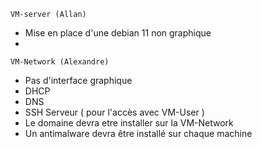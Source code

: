 
    VM-server (Allan)
   
- Mise en place d'une debian 11 non graphique 
- 

    VM-Network (Alexandre)
- Pas d'interface graphique
- DHCP
- DNS 
- SSH Serveur ( pour l'accès avec VM-User )
- Le domaine devra etre installer sur la VM-Network
- Un antimalware devra être installé sur chaque machine
 
